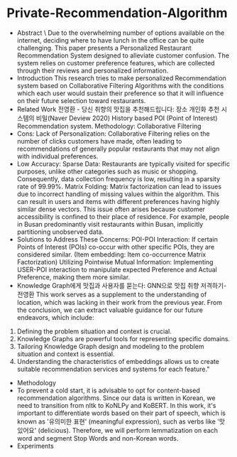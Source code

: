 # Private-Recommendation-Algorithm
- Abstract \\ 
 Due to the overwhelming number of options available on the internet, deciding where to have lunch in the office can be quite challenging. This paper presents a Personalized Restaurant Recommendation System designed to alleviate customer confusion. The system relies on customer preference features, which are collected through their reviews and personalized information.
 - Introduction
  This research tries to make personalized Recommendation system based on Collaborative Filtering Algorithms with the conditions which each user would sustain their preference so that it will influence on their future selection toward restaurants.
- Related Work
전영환 - 당신 취향의 맛집을 추천해드립니다: 장소 개인화 추천 시스템의 비밀(Naver Deview 2020)
History based POI (Point of Interest) Recommendation system.
Methodology: Collaborative Filtering
- Cons:
Lack of Personalization: Collaborative Filtering relies on the number of clicks customers have made, often leading to recommendations of generally popular restaurants that may not align with individual preferences.
- Low Accuracy:
Sparse Data: Restaurants are typically visited for specific purposes, unlike other categories such as music or shopping. Consequently, data collection frequency is low, resulting in a sparsity rate of 99.99%.
Matrix Folding: Matrix factorization can lead to issues due to incorrect handling of missing values within the algorithm. This can result in users and items with different preferences having highly similar dense vectors. This issue often arises because customer accessibility is confined to their place of residence. For example, people in Busan predominantly visit restaurants within Busan, implicitly partitioning unobserved data.
- Solutions to Address These Concerns:
POI-POI Interaction: If certain Points of Interest (POIs) co-occur with other specific POIs, they are considered similar. (Item embedding: Item co-occurrence Matrix Factorization)
Utilizing Pointwise Mutual Information: Implementing USER-POI interaction to manipulate expected Preference and Actual Preference, making them more similar.
- Knowledge Graph에게 맛집과 사용자를 묻는다: GNN으로 맛집 취향 저격하기- 전영환
This work serves as a supplement to the understanding of location, which was lacking in their work from the previous year. From the conclusion, we can extract valuable guidance for our future endeavors, which include:
1.	Defining the problem situation and context is crucial.
2.	Knowledge Graphs are powerful tools for representing specific domains.
3.	Tailoring Knowledge Graph design and modeling to the problem situation and context is essential.
4.	Understanding the characteristics of embeddings allows us to create suitable recommendation services and systems for each feature."
- Methodology
- To prevent a cold start, it is advisable to opt for content-based recommendation algorithms. Since our data is written in Korean, we need to transition from nltk to KoNLPy and KoBERT. In this work, it's important to differentiate words based on their part of speech, which is known as '유의미한 표현' (meaningful expression), such as verbs like '맛있어요' (delicious). Therefore, we will perform lemmatization on each word and segment Stop Words and non-Korean words.
- Experiments
